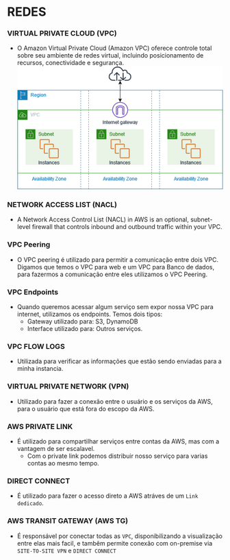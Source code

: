 # REDES

### VIRTUAL PRIVATE CLOUD (VPC)
* O Amazon Virtual Private Cloud (Amazon VPC) oferece controle total sobre seu ambiente de redes virtual, incluindo 
posicionamento de recursos, conectividade e segurança.
![img.png](img.png)


### NETWORK ACCESS LIST (NACL)
* A Network Access Control List (NACL) in AWS is an optional, subnet-level firewall that controls inbound and outbound 
traffic within your VPC.


### VPC Peering
* O VPC peering é utilizado para permitir a comunicação entre dois VPC. Digamos que temos o VPC para web e um VPC para 
Banco de dados, para fazermos a comunicação entre eles utilizamos o VPC Peering.


### VPC Endpoints
* Quando queremos acessar algum serviço sem expor nossa VPC para internet, utilizamos os endpoints. Temos dois tipos:
  * Gateway utilizado para: S3, DynamoDB
  * Interface utilizado para: Outros serviços.

### VPC FLOW LOGS
* Utilizada para verificar as informações que estão sendo enviadas para a minha instancia. 


### VIRTUAL PRIVATE NETWORK (VPN)
* Utilizado para fazer a conexão entre o usuário e os serviços da AWS, para o usuário que está fora do escopo da AWS.


### AWS PRIVATE LINK
* É utilizado para compartilhar serviços entre contas da AWS, mas com a vantagem de ser escalavel.
  * Com o private link podemos distribuir nosso serviço para varias contas ao mesmo tempo.

### DIRECT CONNECT
* É utilizado para fazer o acesso direto a AWS atráves de um `Link dedicado`.

### AWS TRANSIT GATEWAY (AWS TG)
* É responsável por conectar todas as `VPC`, disponibilizando a visualização entre elas mais facil, e tambêm permite 
conexão com on-premise via `SITE-TO-SITE VPN` e `DIRECT CONNECT`